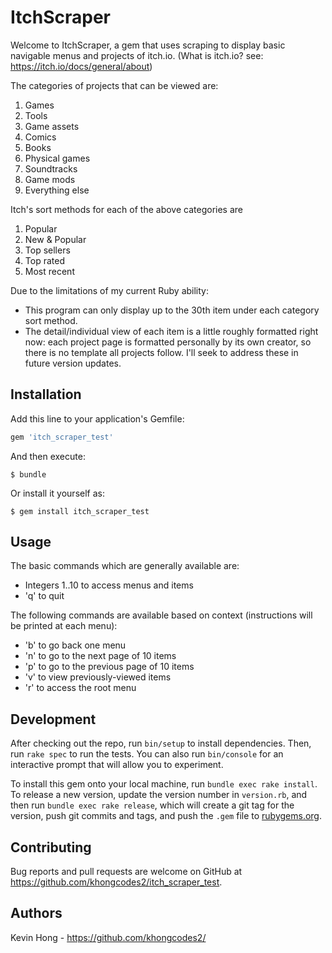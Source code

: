 # ItchScraper

Welcome to ItchScraper, a gem that uses scraping to display basic navigable menus and projects of itch.io.
(What is itch.io? see: https://itch.io/docs/general/about)

The categories of projects that can be viewed are:
1. Games
2. Tools
3. Game assets
4. Comics
5. Books
6. Physical games
7. Soundtracks
8. Game mods
9. Everything else

Itch's sort methods for each of the above categories are
1. Popular
2. New & Popular
3. Top sellers
4. Top rated
5. Most recent

Due to the limitations of my current Ruby ability:
- This program can only display up to the 30th item under each category sort method.
- The detail/individual view of each item is a little roughly formatted right now: each project page is formatted personally by its own creator, so there is no template all projects follow.
I'll seek to address these in future version updates.

## Installation

Add this line to your application's Gemfile:

```ruby
gem 'itch_scraper_test'
```

And then execute:

    $ bundle

Or install it yourself as:

    $ gem install itch_scraper_test

## Usage

The basic commands which are generally available are:
- Integers 1..10 to access menus and items
- 'q' to quit

The following commands are available based on context (instructions will be printed at each menu):
- 'b' to go back one menu
- 'n' to go to the next page of 10 items
- 'p' to go to the previous page of 10 items
- 'v' to view previously-viewed items
- 'r' to access the root menu


## Development

After checking out the repo, run `bin/setup` to install dependencies. Then, run `rake spec` to run the tests. You can also run `bin/console` for an interactive prompt that will allow you to experiment.

To install this gem onto your local machine, run `bundle exec rake install`. To release a new version, update the version number in `version.rb`, and then run `bundle exec rake release`, which will create a git tag for the version, push git commits and tags, and push the `.gem` file to [rubygems.org](https://rubygems.org).

## Contributing

Bug reports and pull requests are welcome on GitHub at https://github.com/khongcodes2/itch_scraper_test.

## Authors

Kevin Hong - https://github.com/khongcodes2/
